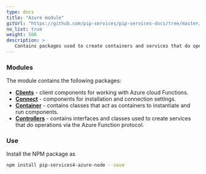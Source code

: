 ```yaml
---
type: docs
title: "Azure module"
gitUrl: "https://github.com/pip-services/pip-services-docs/tree/master/content/en/v4/toolkit_api/node/azure"
no_list: true
weight: 500
description: > 
   Contains packages used to create containers and services that do operations via the Azure Function protocol.
---
```



### Modules

The module contains the following packages:

- [**Clients**](clients) - client components for working with Azure cloud Functions.
- [**Connect**](connect) - components for installation and connection settings.
- [**Container**](containers) - contains classes that act as containers to instantiate and run components.
- [**Controllers**](controllers) - contains interfaces and classes used to create services that do operations via the Azure Function protocol.


### Use

Install the NPM package as
```bash
npm install pip-services4-azure-node --save
```
